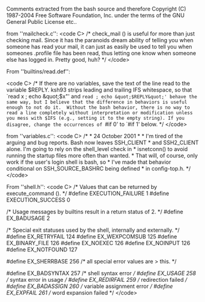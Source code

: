 Comments extracted from the bash source and therefore Copyright (C) 1987-2004 Free Software Foundation, Inc.  under
the terms of the GNU General Public License etc..

from  ''mailcheck.c'':
&lt;code C&gt;
/* check_mail () is useful for more than just checking mail.  Since it has
   the paranoids dream ability of telling you when someone has read your
   mail, it can just as easily be used to tell you when someones .profile
   file has been read, thus letting one know when someone else has logged
   in.  Pretty good, huh? */
&lt;/code&gt;

From  ''builtins/read.def'':

&lt;code C&gt;
 /* If there are no variables, save the text of the line read to the
     variable $REPLY.  ksh93 strips leading and trailing IFS whitespace,
     so that `read x ; echo &quot;$x&quot;' and `read ; echo &quot;$REPLY&quot;' behave the
     same way, but I believe that the difference in behaviors is useful
     enough to not do it.  Without the bash behavior, there is no way
     to read a line completely without interpretation or modification
     unless you mess with $IFS (e.g., setting it to the empty string).
     If you disagree, change the occurrences of `#if 0' to `#if 1' below. */
&lt;/code&gt;

from ''variables.c'':
&lt;code C&gt;
     /*
      * 24 October 2001
      *
      * I'm tired of the arguing and bug reports.  Bash now leaves SSH_CLIENT
      * and SSH2_CLIENT alone.  I'm going to rely on the shell_level check in
      * isnetconn() to avoid running the startup files more often than wanted.
      * That will, of course, only work if the user's login shell is bash, so
      * I've made that behavior conditional on SSH_SOURCE_BASHRC being defined
      * in config-top.h.
      */
&lt;/code&gt;

From ''shell.h'':
&lt;code C&gt;
/* Values that can be returned by execute_command (). */
#define EXECUTION_FAILURE 1
#define EXECUTION_SUCCESS 0

/* Usage messages by builtins result in a return status of 2. */
#define EX_BADUSAGE     2

/* Special exit statuses used by the shell, internally and externally. */
#define EX_RETRYFAIL    124
#define EX_WEXPCOMSUB   125
#define EX_BINARY_FILE  126
#define EX_NOEXEC       126
#define EX_NOINPUT      126
#define EX_NOTFOUND     127

#define EX_SHERRBASE    256     /* all special error values are &gt; this. */

#define EX_BADSYNTAX    257     /* shell syntax error */
#define EX_USAGE        258     /* syntax error in usage */
#define EX_REDIRFAIL    259     /* redirection failed */
#define EX_BADASSIGN    260     /* variable assignment error */
#define EX_EXPFAIL      261     /* word expansion failed */
&lt;/code&gt;

